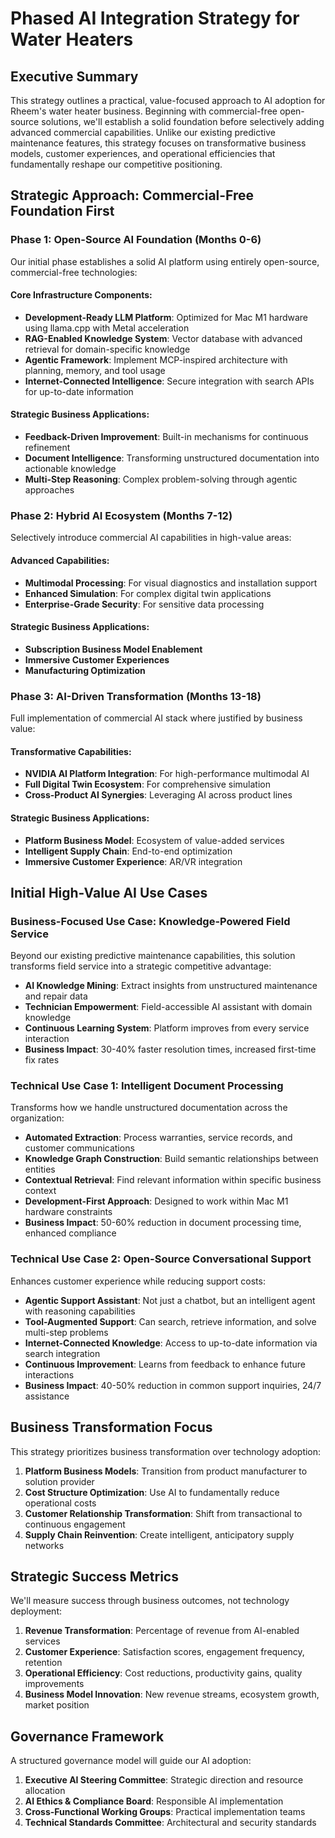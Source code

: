 # Phased AI Integration Strategy for Water Heaters

## Executive Summary

This strategy outlines a practical, value-focused approach to AI adoption for Rheem's water heater business. Beginning with commercial-free open-source solutions, we'll establish a solid foundation before selectively adding advanced commercial capabilities. Unlike our existing predictive maintenance features, this strategy focuses on transformative business models, customer experiences, and operational efficiencies that fundamentally reshape our competitive positioning.

## Strategic Approach: Commercial-Free Foundation First

### Phase 1: Open-Source AI Foundation (Months 0-6)

Our initial phase establishes a solid AI platform using entirely open-source, commercial-free technologies:

#### Core Infrastructure Components:
- **Development-Ready LLM Platform**: Optimized for Mac M1 hardware using llama.cpp with Metal acceleration
- **RAG-Enabled Knowledge System**: Vector database with advanced retrieval for domain-specific knowledge
- **Agentic Framework**: Implement MCP-inspired architecture with planning, memory, and tool usage
- **Internet-Connected Intelligence**: Secure integration with search APIs for up-to-date information

#### Strategic Business Applications:
- **Feedback-Driven Improvement**: Built-in mechanisms for continuous refinement
- **Document Intelligence**: Transforming unstructured documentation into actionable knowledge
- **Multi-Step Reasoning**: Complex problem-solving through agentic approaches

### Phase 2: Hybrid AI Ecosystem (Months 7-12)

Selectively introduce commercial AI capabilities in high-value areas:

#### Advanced Capabilities:
- **Multimodal Processing**: For visual diagnostics and installation support
- **Enhanced Simulation**: For complex digital twin applications
- **Enterprise-Grade Security**: For sensitive data processing

#### Strategic Business Applications:
- **Subscription Business Model Enablement**
- **Immersive Customer Experiences**
- **Manufacturing Optimization**

### Phase 3: AI-Driven Transformation (Months 13-18)

Full implementation of commercial AI stack where justified by business value:

#### Transformative Capabilities:
- **NVIDIA AI Platform Integration**: For high-performance multimodal AI
- **Full Digital Twin Ecosystem**: For comprehensive simulation
- **Cross-Product AI Synergies**: Leveraging AI across product lines

#### Strategic Business Applications:
- **Platform Business Model**: Ecosystem of value-added services
- **Intelligent Supply Chain**: End-to-end optimization
- **Immersive Customer Experience**: AR/VR integration

## Initial High-Value AI Use Cases

### Business-Focused Use Case: Knowledge-Powered Field Service

Beyond our existing predictive maintenance capabilities, this solution transforms field service into a strategic competitive advantage:

- **AI Knowledge Mining**: Extract insights from unstructured maintenance and repair data
- **Technician Empowerment**: Field-accessible AI assistant with domain knowledge
- **Continuous Learning System**: Platform improves from every service interaction
- **Business Impact**: 30-40% faster resolution times, increased first-time fix rates

### Technical Use Case 1: Intelligent Document Processing

Transforms how we handle unstructured documentation across the organization:

- **Automated Extraction**: Process warranties, service records, and customer communications
- **Knowledge Graph Construction**: Build semantic relationships between entities
- **Contextual Retrieval**: Find relevant information within specific business context
- **Development-First Approach**: Designed to work within Mac M1 hardware constraints
- **Business Impact**: 50-60% reduction in document processing time, enhanced compliance

### Technical Use Case 2: Open-Source Conversational Support

Enhances customer experience while reducing support costs:

- **Agentic Support Assistant**: Not just a chatbot, but an intelligent agent with reasoning capabilities
- **Tool-Augmented Support**: Can search, retrieve information, and solve multi-step problems
- **Internet-Connected Knowledge**: Access to up-to-date information via search integration
- **Continuous Improvement**: Learns from feedback to enhance future interactions
- **Business Impact**: 40-50% reduction in common support inquiries, 24/7 assistance

## Business Transformation Focus

This strategy prioritizes business transformation over technology adoption:

1. **Platform Business Models**: Transition from product manufacturer to solution provider
2. **Cost Structure Optimization**: Use AI to fundamentally reduce operational costs
3. **Customer Relationship Transformation**: Shift from transactional to continuous engagement
4. **Supply Chain Reinvention**: Create intelligent, anticipatory supply networks

## Strategic Success Metrics

We'll measure success through business outcomes, not technology deployment:

1. **Revenue Transformation**: Percentage of revenue from AI-enabled services
2. **Customer Experience**: Satisfaction scores, engagement frequency, retention
3. **Operational Efficiency**: Cost reductions, productivity gains, quality improvements
4. **Business Model Innovation**: New revenue streams, ecosystem growth, market position

## Governance Framework

A structured governance model will guide our AI adoption:

1. **Executive AI Steering Committee**: Strategic direction and resource allocation
2. **AI Ethics & Compliance Board**: Responsible AI implementation
3. **Cross-Functional Working Groups**: Practical implementation teams
4. **Technical Standards Committee**: Architectural and security standards
